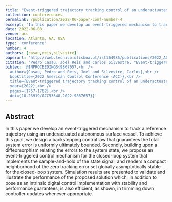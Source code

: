 ```yaml
---
title: "Event-triggered trajectory tracking control of an underactuated autonomous surface vessel"
collection: confererences
permalink: /publication/2022-06-paper-conf-number-4
excerpt: 'In this paper we develop an event-triggered mechanism to track a reference trajectory using an underactuated autonomous surface vessel.'
date: 2022-06-08
venue: acc
location: Atlanta, GA, USA
type: 'conference'
number: 4
authors: [casau,reis,silvestre]
paperurl: 'http://web.tecnico.ulisboa.pt/ist164985/publications/2022_ACC_Event-triggered_trajectory_tracking_control_of_an_underactuated_autonomous_surface_vessel.pdf'
citation: 'Pedro Casau, Joel Reis and Carlos Silvestre, "Event-triggered trajectory tracking control of an underactuated autonomous surface vessel," 2022 American Control Conference (ACC), 2022, pp. 1757-1762, doi: 10.23919/ACC53348.2022.9867657.'
bibtex: '@INPROCEEDINGS{9867657,<br />
  author={Casau, Pedro and Reis, Joel and Silvestre, Carlos},<br />
  booktitle={2022 American Control Conference (ACC)},<br />
  title={Event-triggered trajectory tracking control of an underactuated autonomous surface vessel},<br />
  year={2022},<br />
  pages={1757-1762},<br />
  doi={10.23919/ACC53348.2022.9867657}}' 
---
```

**Abstract**
---
In this paper we develop an event-triggered mechanism to track a reference trajectory using an underactuated autonomous surface vessel.
To achieve this goal, we design a backstepping control law that guarantees the total system error is uniformly ultimately bounded.
Secondly, building upon a diffeomorphism relating the errors to the system state, we propose an event-triggered control mechanism for the closed-loop system that implements the sample-and-hold of the state signal, and renders a compact neighborhood of the zero tracking error set globally asymptotically stable for the closed-loop system.
Simulation results are presented to validate and illustrate the performance of the proposed solution which, in addition to pose as an intrinsic digital control implementation with stability and performance guarantees, is also efficient, as shown, in trimming down controller updates whenever appropriate.
